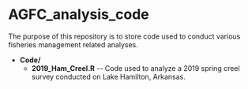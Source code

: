  <h1> AGFC_analysis_code </h1>

The purpose of this repository is to store code used to conduct various fisheries management related analyses.
  
  * **Code/**
    * **2019_Ham_Creel.R** -- Code used to analyze a 2019 spring creel survey conducted on Lake Hamilton, Arkansas. 

 

